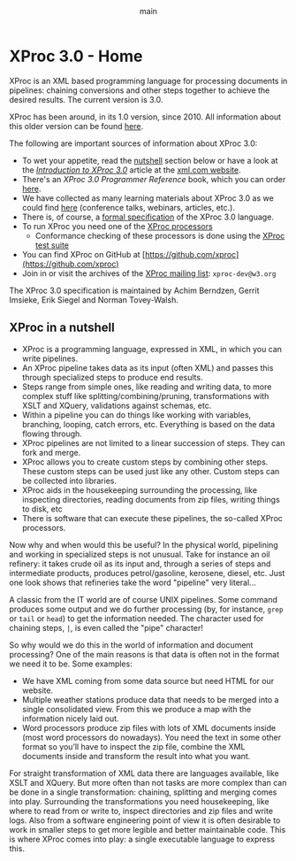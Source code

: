 <pubmeta>
<header>main</header>
<title>XProc 3.0 - Home</title>
</pubmeta>

<h1>XProc 3.0 - Home</h1>

XProc is an XML based programming language for processing documents in pipelines: chaining conversions and other steps together to achieve the desired results. The current version is 3.0. 

XProc has been around, in its 1.0 version, since 2010. All information about this older version can be found [here](https://archive.xproc.org).

The following are important sources of information about XProc 3.0:

* To wet your appetite, read the [nutshell](#nutshell) section below or have a look at the *[Introduction to XProc 3.0](https://www.xml.com/articles/2019/11/05/introduction-xproc-30/)* article at the [xml.com website](https://www.xml.com/).
* There's an *XProc 3.0 Programmer Reference* book, which you can order [here](https://xmlpress.net/publications/xproc-3-0/).
* We have collected as many learning materials about XProc 3.0 as we could find [here](learning.html) (conference talks, webinars, articles, etc.). 
* There is, of course, a [formal specification](https://spec.xproc.org/) of the XProc 3.0 language.
* To run XProc you need one of the [XProc processors](processors.html)
  * Conformance checking of these processors is done using the [XProc test suite](https://test-suite.xproc.org/) 
* You can find XProc on GitHub at [https://github.com/xproc](https://github.com/xproc)
* Join in or visit the archives of the [XProc mailing list](https://lists.w3.org/Archives/Public/xproc-dev/): `xproc-dev@w3.org`

The XProc 3.0 specification is maintained by Achim Berndzen, Gerrit Imsieke, Erik Siegel and Norman Tovey-Walsh. 
 

<h2><a name="nutshell"/>XProc in a nutshell</h2>

* XProc is a programming language, expressed in XML, in which you can write pipelines.
* An XProc pipeline takes data as its input (often XML) and passes this through specialized steps to produce end results.
* Steps range from simple ones, like reading and writing data, to more complex stuff like splitting/combining/pruning, transformations with XSLT and XQuery, validations against schemas, etc.
* Within a pipeline you can do things like working with variables, branching, looping, catch errors, etc. Everything is based on the data flowing through.
* XProc pipelines are not limited to a linear succession of steps. They can fork and merge.
* XProc allows you to create custom steps by combining other steps. These custom steps can be used just like any other. Custom steps can be collected into libraries.
* XProc aids in the housekeeping surrounding the processing, like inspecting directories, reading documents from zip files, writing things to disk, etc
* There is software that can execute these pipelines, the so-called XProc processors.

Now why and when would this be useful? In the physical world, pipelining and working in specialized steps is not unusual. Take for instance an oil refinery: it takes crude oil as its input and, through a series of steps and intermediate products, produces petrol/gasoline, kerosene, diesel, etc. Just one look shows that refineries take the word "pipeline" very literal...

A classic from the IT world are of course UNIX pipelines. Some command produces some output and we do further processing (by, for instance, `grep` or `tail` or `head`) to get the information needed. The character used for chaining steps, `|`, is even called the "pipe" character!

So why would we do this in the world of information and document processing? One of the main reasons is that data is often not in the format we need it to be. Some examples:

* We have XML coming from some data source but need HTML for our website.
* Multiple weather stations produce data that needs to be merged into a single consolidated view. From this we produce a map with the information nicely laid out.
* Word processors produce zip files with lots of XML documents inside (most word processors do nowadays). You need the text in some other format so you’ll have to inspect the zip file, combine the XML documents inside and transform the result into what you want.

For straight transformation of XML data there are languages available, like XSLT and XQuery. But more often than not tasks are more complex than can be done in a single transformation: chaining, splitting and merging comes into play. Surrounding the transformations you need housekeeping, like where to read from or write to, inspect directories and zip files and write logs. Also from a software engineering point of view it is often desirable to work in smaller steps to get more legible and better maintainable code. This is where XProc comes into play: a single executable language to express this.